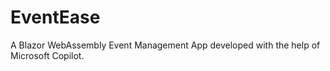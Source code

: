 # EventEase
A Blazor WebAssembly Event Management App developed with the help of Microsoft Copilot.
